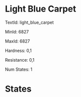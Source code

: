 # Light Blue Carpet

TextId: light_blue_carpet

MinId: 6827

MaxId: 6827

Hardness: 0,1

Resistance: 0,1


Num States: 1

# States
```

```